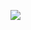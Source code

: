 [![](https://jitpack.io/v/muyishuangfeng/LTGameSdkGooglePlay.svg)](https://jitpack.io/#muyishuangfeng/LTGameSdkGooglePlay)
